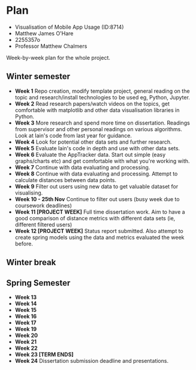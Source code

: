 # Plan

* Visualisation of Mobile App Usage (ID:8714)
* Matthew James O'Hare
* 2255357o
* Professor Matthew Chalmers

Week-by-week plan for the whole project.

## Winter semester

* **Week 1** Repo creation, modify template project, general reading on the topic and research/install technologies to be used eg, Python, Jupyter.  
* **Week 2** Read research papers/watch videos on the topics, get comfortable with matplotlib and other data visualisation libraries in Python.  
* **Week 3** More research and spend more time on dissertation. Readings from supervisor and other personal readings on various algorithms. Look at Iain's code from last year for guidance.  
* **Week 4** Look for potential other data sets and further research.  
* **Week 5** Evaluate Iain's code in depth and use with other data sets.  
* **Week 6** Evaluate the AppTracker data. Start out simple (easy graphs/charts etc) and get comfortable with what you're working with.  
* **Week 7** Continue with data evaluating and processing.  
* **Week 8** Continue with data evaluating and processing. Attempt to calculate distances between data points.  
* **Week 9** Filter out users using new data to get valuable dataset for visualising.
* **Week 10 - 25th Nov** Continue to filter out users (busy week due to coursework deadlines)
* **Week 11 [PROJECT WEEK]** Full time dissertation work. Aim to have a good comparison of distance metrics with different data sets (ie, different filtered users)
* **Week 12 [PROJECT WEEK]** Status report submitted. Also attempt to create spring models using the data and metrics evaluated the week before.

## Winter break

## Spring Semester

* **Week 13**
* **Week 14**
* **Week 15**
* **Week 16**
* **Week 17**
* **Week 19**
* **Week 20**
* **Week 21**
* **Week 22**
* **Week 23 [TERM ENDS]**
* **Week 24** Dissertation submission deadline and presentations.

